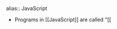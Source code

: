 alias:: JavaScript

- Programs in [[JavaScript]] are called "[[<script>]]s", they can be written directly in webpages and almost all modern web browsers can execute them. All that is required to run [[JavaScript]] code is a JavaScript Engine, which is [V8](https://v8.dev/) in Chrome/Opera/Edge and Spidermonkey in Firefox.
  
  In browsers, the “script” is parsed then compiled into machine code and executed. It is
  heavily optimized.
  
  It is a pretty “safe” language, as it doesn’t have low-level access. Still, its capabilities vary depending on the environment executing it, for browsers JS can manipulate the webpage, interact with web servers, get set cookies, remember “user data” etc. On servers (like in Node.js), it can do other things like File I/O etc.
  That said, JS on the browser has many limitations imposed to enforce security, such as not being
  able to see contents of another tab in the browser, no access to OS, strict
  browser managed access to peripherals, not being able to connect to other
  domains unless explicitly allowed by both domains, etc. These are not present
  in JS outside the scripts in webpages.
  
  Execution
  For browsers, any .html file that uses a <script> tag with inline js or external js file as
  source can execute a js file.
  For server-side, or locally, we can use node <filename.js> to execute it using Node.js.
  
  Browsers have " [[Developer tools]] " which present various developer friendly tools to inspect a page's script and behaviors.
- Semicolons are optional but a good practice, otherwise line break is considered the end of a statement (called implicit semicolon and the feature called [[automatic semicolon insertion]]).
  But a single line can have multiple statements with a semicolon.
  
  [[ASI]] is a bit more powerful and can understand if sometimes line breaks shouldn't be interpreted as semicolon/statement end
  For ex.:
  ```js
  alert(3 +
  1
  + 2);
  ```
  So it is recommended use semicolons everywhere except with expressions like these.
- Comments
  Same as everywhere else,
  ``//`` for single line
  ``/* */`` for multi
-
- use strict;
  Older JS standards (before ES5 in 2009) use now what's called the [[Old Mode]], but after it a non-breaking change was introduce called ``strict mode`` that complies with any new changes in the ECMA standard. This string at the top of a script or function enable strict mode. When applied globally, it is applied to the whole script, and for function it only enables it for the function. There's no way to disable it if enabled for a script.
  
  
  For ex.:
  ```js
  use strict;
  
  ```
  Recommended to enable it always.
  For console, when we need to use it we can just use 
  ```js
  use strict; (Shift + Enter)
  //...Rest of code
  
  //or if that doesn't work,
  'use strict'; (Shift + Enter)
  
  //or if that doesn't work either, this ugly hack works
  (function() {
    'use strict';
  
    // ...your code here...
  })()
  ```
- Variable
  Use ``let`` to declare a mutable variable
  ```js
  let x;
  //  or
  let y=2; //with assignment
  //or
  let x1="ay", yo=2; //multi declaration in single line
  //or
  let x2=2,
       y1= "yo";
  
  ```
  ``let`` prohibits redeclaration.
  
  Or ``var`` for the same, however var is an old way and declares variables quite differently.
  
  Variables can be named however as long as they aren't [[Reserved Words]], can use letters(unicode)/digits/'$'/'_' and mustn't begin with digits.
  
  [[Old Mode]] allows variable declaration without a let. This is why in console we can declare variables without using let.
  
  * Const
     Non-mutable variables can be declared with const.
    For ex.:
  ```js
  const X=2; //Immutable variable x
  const Y; //can be assigned later, but only once
  
  ```
  It is recommended to use all capitals for constants that are known prior to runtime, and normal camelCase for other variables. 
  
  const on [[Object]] denies reassignment but the Object itself can mutate however, as const is applied to the variable (which stores the address of the Object) and the Object itself is free to mutate.
  For ex.:
  ```js
  const x= {
    name:2,
  };
  x["a"]=2; //works
  ```
- Data Types
  Dynamically typed, meaning variables do have types but they can change them at runtime.
  For ex.:
  
  ```js
  let x="Yo"; //string
  x=2;  //works, type is now int
  
  ```
  There are [[Primitives]] and then there is [[Object]] and [[Symbol]] 
  
  * [[Number]]
  
  * [[string]]
  
  * [[Boolean]]
  * [[null]]
  
  * [[undefined]]
  
  * [[Object]]
  
  * [[Symbol]]
-
- typeof
  An [[Operator]] . Returns the type of a value/variable in string.
  
  For ex.:
  ```js
  typeof 2 //"Integer"
  
  typeof null //"object"
  
  typeof Symbol("id") //"symbol"
  
  typeof alert //"Function"
  ```
  The typeof null is not "Object", this is a known error with typeof.
  [[Function]]s are not a type in JS, they belong to [[object]] but typeof returns "Function" for the sake of convenience.
  There's also the function variant of ``typeof(...)``, it's the same but uses a function instead.
- Interaction
  
  ``Alert``: Sends a message to the browser window and waits for the user to press "OK". Doesn't return anything.
  For ex.:
  ```js
  alert("yae");
  ```
  ``prompt``: Sends a message and presents an input field, along with an "OK" and "Cancel" button.
  If user presses Ok then returns a string with the inputted value (empty string if nothing entered). If uses presses cancel or Esc then null is returned.
  Syntax:
  ``result = prompt(title, [default]);``
  For ex.:
  ```js
  let x= prompt("yo ?"); //Then we cancel
  console.log(typeof x); //Prints "null"
  ```
  Also accepts an optional parameter, a default value to return if cancelled.
  ```js
  let x=prompt("Yo ?", 2); //cancel  
  console.log(x); //prints 2
  ```
  
  ``confirm``: Sends a message and waits for "Ok" or "Cancel", returns true on the former and false for the latter.
- [[Conversion]]
- [[Operator]]
- [[Comparison]]
- [[Conditional]]
- [[Loop]]
- [[Function]]
- [[Comments]]
- [[Console]]
- [[Testing]]
- [[Transpiler]]
- [[Polyfill]]
- [[Garbage Collection]]